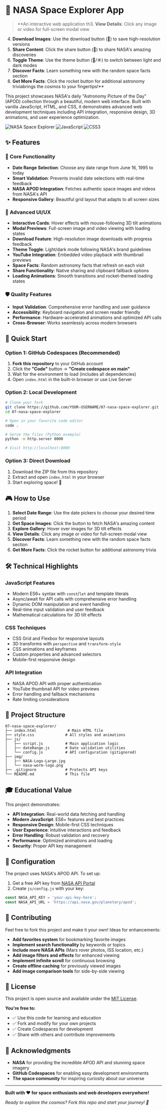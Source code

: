 # 🚀 NASA Space Explorer App

> **An interactive web application th3. **View Details**: Click any image or video for full-screen modal view
4. **Download Images**: Use the download button (💾) to save high-resolution versions
5. **Share Content**: Click the share button (🔗) to share NASA's amazing discoveries
6. **Toggle Theme**: Use the theme button (🌙/☀️) to switch between light and dark modes
7. **Discover Facts**: Learn something new with the random space facts section
8. **Get More Facts**: Click the rocket button for additional astronomy triviabrings the cosmos to your fingertips!**

This project showcases NASA's daily "Astronomy Picture of the Day" (APOD) collection through a beautiful, modern web interface. Built with vanilla JavaScript, HTML, and CSS, it demonstrates advanced web development techniques including API integration, responsive design, 3D animations, and user experience optimization.

![NASA Space Explorer](https://img.shields.io/badge/NASA-API-blue?style=for-the-badge&logo=nasa)
![JavaScript](https://img.shields.io/badge/JavaScript-ES6+-yellow?style=for-the-badge&logo=javascript)
![CSS3](https://img.shields.io/badge/CSS3-Animations-blue?style=for-the-badge&logo=css3)

## ✨ Features

### 🎯 **Core Functionality**
- **Date Range Selection**: Choose any date range from June 16, 1995 to today
- **Smart Validation**: Prevents invalid date selections with real-time feedback
- **NASA APOD Integration**: Fetches authentic space images and videos from NASA's API
- **Responsive Gallery**: Beautiful grid layout that adapts to all screen sizes

### 🎨 **Advanced UI/UX**
- **Interactive Cards**: Hover effects with mouse-following 3D tilt animations
- **Modal Previews**: Full-screen image and video viewing with loading states
- **Download Feature**: High-resolution image downloads with progress feedback
- **Theme Toggle**: Light/dark mode following NASA's brand guidelines
- **YouTube Integration**: Embedded video playback with thumbnail previews
- **Space Facts**: Random astronomy facts that refresh on each visit
- **Share Functionality**: Native sharing and clipboard fallback options
- **Loading Animations**: Smooth transitions and rocket-themed loading states

### 🛡️ **Quality Features**
- **Input Validation**: Comprehensive error handling and user guidance
- **Accessibility**: Keyboard navigation and screen reader friendly
- **Performance**: Hardware-accelerated animations and optimized API calls
- **Cross-Browser**: Works seamlessly across modern browsers

## 🚀 Quick Start

### Option 1: GitHub Codespaces (Recommended)
1. **Fork this repository** to your GitHub account
2. Click the **"Code"** button → **"Create codespace on main"**
3. Wait for the environment to load (includes all dependencies)
4. Open `index.html` in the built-in browser or use Live Server

### Option 2: Local Development
```bash
# Clone your fork
git clone https://github.com/YOUR-USERNAME/07-nasa-space-explorer.git
cd 07-nasa-space-explorer

# Open in your favorite code editor
code .

# Serve the files (Python example)
python -m http.server 8000

# Visit http://localhost:8000
```

### Option 3: Direct Download
1. Download the ZIP file from this repository
2. Extract and open `index.html` in your browser
3. Start exploring space! 🌌

## 🎮 How to Use

1. **Select Date Range**: Use the date pickers to choose your desired time period
2. **Get Space Images**: Click the button to fetch NASA's amazing content
3. **Explore Gallery**: Hover over images for 3D tilt effects
4. **View Details**: Click any image or video for full-screen modal view
5. **Discover Facts**: Learn something new with the random space facts section
6. **Get More Facts**: Click the rocket button for additional astronomy trivia

## 🛠️ Technical Highlights

### **JavaScript Features**
- Modern ES6+ syntax with `const`/`let` and template literals
- Async/await for API calls with comprehensive error handling
- Dynamic DOM manipulation and event handling
- Real-time input validation and user feedback
- Mathematical calculations for 3D tilt effects

### **CSS Techniques**
- CSS Grid and Flexbox for responsive layouts
- 3D transforms with `perspective` and `transform-style`
- CSS animations and keyframes
- Custom properties and advanced selectors
- Mobile-first responsive design

### **API Integration**
- NASA APOD API with proper authentication
- YouTube thumbnail API for video previews
- Error handling and fallback mechanisms
- Rate limiting considerations

## 📁 Project Structure

```
07-nasa-space-explorer/
├── index.html              # Main HTML file
├── style.css              # All styles and animations
├── js/
│   ├── script.js          # Main application logic
│   ├── dateRange.js       # Date validation utilities
│   └── config.js          # API configuration (gitignored)
├── img/
│   ├── NASA-Logo-Large.jpg
│   └── nasa-worm-logo.png
├── .gitignore             # Protects API keys
└── README.md              # This file
```

## 🎓 Educational Value

This project demonstrates:
- **API Integration**: Real-world data fetching and handling
- **Modern JavaScript**: ES6+ features and best practices
- **Responsive Design**: Mobile-first CSS techniques
- **User Experience**: Intuitive interactions and feedback
- **Error Handling**: Robust validation and recovery
- **Performance**: Optimized animations and loading
- **Security**: Proper API key management

## 🔧 Configuration

The project uses NASA's APOD API. To set up:

1. Get a free API key from [NASA API Portal](https://api.nasa.gov/)
2. Create `js/config.js` with your key:
```javascript
const NASA_API_KEY = 'your-api-key-here';
const NASA_API_URL = 'https://api.nasa.gov/planetary/apod';
```

## 🤝 Contributing

Feel free to fork this project and make it your own! Ideas for enhancements:

- **Add favorites system** for bookmarking favorite images
- **Implement search functionality** by keywords or topics
- **Include more NASA APIs** (Mars rover photos, ISS location, etc.)
- **Add image filters and effects** for enhanced viewing
- **Implement infinite scroll** for continuous browsing
- **Create offline caching** for previously viewed images
- **Add image comparison tools** for side-by-side viewing

## 📄 License

This project is open source and available under the [MIT License](LICENSE). 

**You're free to:**
- ✅ Use this code for learning and education
- ✅ Fork and modify for your own projects
- ✅ Create Codespaces for development
- ✅ Share with others and contribute improvements

## 🌟 Acknowledgments

- **NASA** for providing the incredible APOD API and stunning space imagery
- **GitHub Codespaces** for enabling easy development environments
- **The space community** for inspiring curiosity about our universe

---

**Built with ❤️ for space enthusiasts and web developers everywhere!**

*Ready to explore the cosmos? Fork this repo and start your journey! 🌌*
